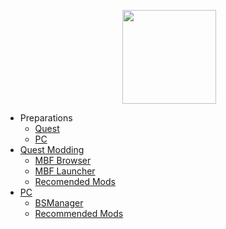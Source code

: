 <a href="/"><img src="/assets/logo.png" style="width:150px;height:auto;margin-left:calc(50% - 65px);margin-right:calc(50% - 65px);"></img></a>
* Preparations
  * [Quest](/preQuest.md)
  * [PC](prePC.md)
* [Quest Modding](/quest.md)
  * [MBF Browser](/quest.md#Mods-Before-Friday)
  * [MBF Launcher](/quest.md#MBF-Launcher)
  * [Recomended Mods](/modsQuest.md)
* [PC](/pc.md)
  * [BSManager](/pc.md#BSManager)
  * [Recommended Mods](/modsPC.md)
